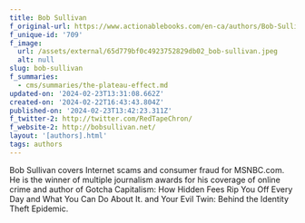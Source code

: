```yaml
---
title: Bob Sullivan
f_original-url: https://www.actionablebooks.com/en-ca/authors/Bob-Sullivan/
f_unique-id: '709'
f_image:
  url: /assets/external/65d779bf0c4923752829db02_bob-sullivan.jpeg
  alt: null
slug: bob-sullivan
f_summaries:
  - cms/summaries/the-plateau-effect.md
updated-on: '2024-02-23T13:31:08.662Z'
created-on: '2024-02-22T16:43:43.804Z'
published-on: '2024-02-23T13:42:23.311Z'
f_twitter-2: http://twitter.com/RedTapeChron/
f_website-2: http://bobsullivan.net/
layout: '[authors].html'
tags: authors
---
```


Bob Sullivan covers Internet scams and consumer fraud for MSNBC.com. He is the winner of multiple journalism awards for his coverage of online crime and author of Gotcha Capitalism: How Hidden Fees Rip You Off Every Day and What You Can Do About It. and Your Evil Twin: Behind the Identity Theft Epidemic.

